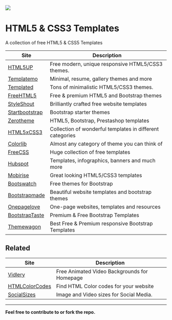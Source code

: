 
![](https://telegra.ph/file/1a0589f4634346ddffc4c.jpg)
# HTML5 & CSS3 Templates
A collection of free HTML5 &amp; CSS5 Templates


Site | Description
------ | ------
[HTML5UP](https://html5up.net/)   | Free modern, unique responsive HTML5/CSS3 themes.
[Templatemo](https://templatemo.com/)  | Minimal, resume, gallery themes and more
[Templated](https://templated.co/) |  Tons of minimalistic HTML5/CSS3 themes.
[FreeHTML5](https://freehtml5.co/) | Free & premium HTML5 and Bootstrap themes
[StyleShout](https://styleshout.com/free-templates/) | Brilliantly crafted free website templates
[Startbootstrap](https://startbootstrap.com) | Bootstrap starter themes
[Zerotheme](https://zerotheme.com/) | HTML5, Bootstrap, Prestashop templates
[HTML5xCSS3](https://html5xcss3.com/) | Collection of wonderful templates in different categories
[Colorlib](https://colorlib.com/wp/templates/) | Almost any category of theme you can think of
[FreeCSS](https://free-css.com/free-css-templates) | Huge collection of free templates
[Hubspot](https://hubspot.com/resources) | Templates, infographics, banners and much more
[Mobirise](https://mobirise.com/html-templates/) | Great looking HTML5/CSS3 templates
[Bootswatch](https://bootswatch.com/) | Free themes for Bootstrap
[Bootstrapmade](https://bootstrapmade.com/) | Beautiful website templates and bootstrap themes
[Onepagelove](https://onepagelove.com/) | One-page websites, templates and resources
[BootstrapTaste](https://bootstraptaste.com/) | Premium & Free Bootstrap Templates
[Themewagon](https://themewagon.com/) | Best Free & Premium responsive Bootstrap Templates

## Related
Site | Description
------ | ------
[Vidlery](http://vidlery.com/) | Free Animated Video Backgrounds for Homepage
[HTMLColorCodes](https://htmlcolorcodes.com/) | Find HTML Color codes for your website
[SocialSizes](https://socialsizes.io/) | Image and Video sizes for Social Media.
---
**Feel free to contribute to or fork the repo.**
